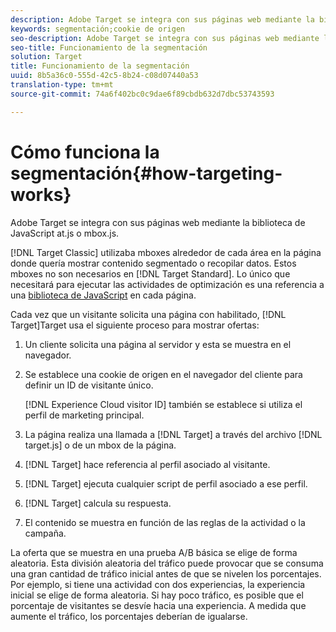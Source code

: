 ```yaml
---
description: Adobe Target se integra con sus páginas web mediante la biblioteca de JavaScript at.js o mbox.js.
keywords: segmentación;cookie de origen
seo-description: Adobe Target se integra con sus páginas web mediante la biblioteca de JavaScript at.js o mbox.js.
seo-title: Funcionamiento de la segmentación
solution: Target
title: Funcionamiento de la segmentación
uuid: 8b5a36c0-555d-42c5-8b24-c08d07440a53
translation-type: tm+mt
source-git-commit: 74a6f402bc0c9dae6f89cbdb632d7dbc53743593

---
```



# Cómo funciona la segmentación{#how-targeting-works}

Adobe Target se integra con sus páginas web mediante la biblioteca de JavaScript at.js o mbox.js.

[!DNL Target Classic] utilizaba mboxes alrededor de cada área en la página donde quería mostrar contenido segmentado o recopilar datos. Estos mboxes no son necesarios en [!DNL Target Standard]. Lo único que necesitará para ejecutar las actividades de optimización es una referencia a una [biblioteca de JavaScript](../c-implementing-target/c-considerations-before-you-implement-target/target-implement.md#concept_60B748DE4293488F917E8F1FA4C7E9EB) en cada página.

Cada vez que un visitante solicita una página con habilitado, [!DNL Target]Target usa el siguiente proceso para mostrar ofertas:

1. Un cliente solicita una página al servidor y esta se muestra en el navegador.
1. Se establece una cookie de origen en el navegador del cliente para definir un ID de visitante único.

   [!DNL Experience Cloud visitor ID] también se establece si utiliza el perfil de marketing principal.

1. La página realiza una llamada a [!DNL Target] a través del archivo [!DNL target.js] o de un mbox de la página.
1. [!DNL Target] hace referencia al perfil asociado al visitante.
1. [!DNL Target] ejecuta cualquier script de perfil asociado a ese perfil.
1. [!DNL Target] calcula su respuesta.
1. El contenido se muestra en función de las reglas de la actividad o la campaña.

La oferta que se muestra en una prueba A/B básica se elige de forma aleatoria. Esta división aleatoria del tráfico puede provocar que se consuma una gran cantidad de tráfico inicial antes de que se nivelen los porcentajes. Por ejemplo, si tiene una actividad con dos experiencias, la experiencia inicial se elige de forma aleatoria. Si hay poco tráfico, es posible que el porcentaje de visitantes se desvíe hacia una experiencia. A medida que aumente el tráfico, los porcentajes deberían de igualarse.
